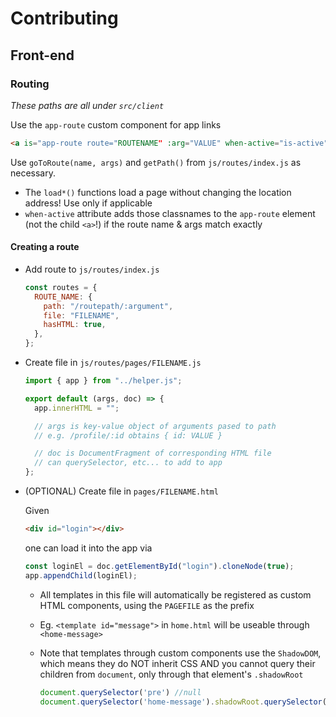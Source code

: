 # Contributing

## Front-end

### Routing

_These paths are all under `src/client`_

Use the `app-route` custom component for app links

```html
<a is="app-route route="ROUTENAME" :arg="VALUE" when-active="is-active">link</a>
```

Use `goToRoute(name, args)` and `getPath()` from `js/routes/index.js` as necessary.

- The `load*()` functions load a page without changing the location address! Use only if applicable
- `when-active` attribute adds those classnames to the `app-route` element (not the child `<a>`!) if the route name & args match exactly

#### Creating a route

- Add route to `js/routes/index.js`

  ```js
  const routes = {
    ROUTE_NAME: {
      path: "/routepath/:argument",
      file: "FILENAME",
      hasHTML: true,
    },
  };
  ```

- Create file in `js/routes/pages/FILENAME.js`

  ```js
  import { app } from "../helper.js";

  export default (args, doc) => {
    app.innerHTML = "";

    // args is key-value object of arguments pased to path
    // e.g. /profile/:id obtains { id: VALUE }

    // doc is DocumentFragment of corresponding HTML file
    // can querySelector, etc... to add to app
  };
  ```

- (OPTIONAL) Create file in `pages/FILENAME.html`

  Given

  ```html
  <div id="login"></div>
  ```

  one can load it into the app via

  ```js
  const loginEl = doc.getElementById("login").cloneNode(true);
  app.appendChild(loginEl);
  ```

  - All templates in this file will automatically be registered as custom HTML components, using the `PAGEFILE` as the prefix
  - Eg. `<template id="message">` in `home.html` will be useable through `<home-message>`
  - Note that templates through custom components use the `ShadowDOM`, which means they do NOT inherit CSS AND you cannot query their children from `document`, only through that element's `.shadowRoot`

    ```js
    document.querySelector('pre') //null
    document.querySelector('home-message').shadowRoot.querySelector('pre')  // <pre class="content">
    ```
